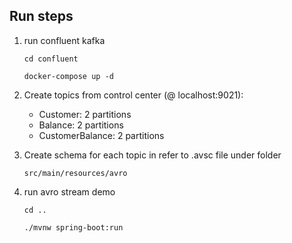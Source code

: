 ## Run steps

1. run confluent kafka

   `cd confluent`

   `docker-compose up -d`

2. Create topics from control center (@ localhost:9021):
    - Customer: 2 partitions
    - Balance: 2 partitions
    - CustomerBalance: 2 partitions
3. Create schema for each topic in refer to .avsc file under folder

   `src/main/resources/avro`
4. run avro stream demo

   `cd ..`

   `./mvnw spring-boot:run`

